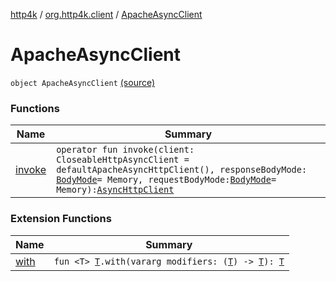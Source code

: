 [http4k](../../index.md) / [org.http4k.client](../index.md) / [ApacheAsyncClient](./index.md)

# ApacheAsyncClient

`object ApacheAsyncClient` [(source)](https://github.com/http4k/http4k/blob/master/http4k-client-apache-async/src/main/kotlin/org/http4k/client/ApacheAsyncClient.kt#L28)

### Functions

| Name | Summary |
|---|---|
| [invoke](invoke.md) | `operator fun invoke(client: CloseableHttpAsyncClient = defaultApacheAsyncHttpClient(), responseBodyMode: `[`BodyMode`](../../org.http4k.core/-body-mode/index.md)` = Memory, requestBodyMode: `[`BodyMode`](../../org.http4k.core/-body-mode/index.md)` = Memory): `[`AsyncHttpClient`](../-async-http-client/index.md) |

### Extension Functions

| Name | Summary |
|---|---|
| [with](../../org.http4k.core/with.md) | `fun <T> `[`T`](../../org.http4k.core/with.md#T)`.with(vararg modifiers: (`[`T`](../../org.http4k.core/with.md#T)`) -> `[`T`](../../org.http4k.core/with.md#T)`): `[`T`](../../org.http4k.core/with.md#T) |
